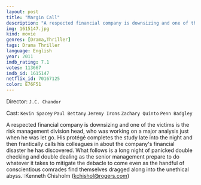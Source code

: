 ```yaml
---
layout: post
title: "Margin Call"
description: "A respected financial company is downsizing and one of the victims is the risk management division head, who was working on a major analysis just when he was let go. His protégé completes the study late into the night and then frantically calls his colleagues in about the company's financial disaster he has discovered. What follows is a long night of panicked double checking and double dealing as the senior management prepare to do whatever it takes to mitigate the debacle to come even as the handful of consci.."
img: 1615147.jpg
kind: movie
genres: [Drama,Thriller]
tags: Drama Thriller 
language: English
year: 2011
imdb_rating: 7.1
votes: 113667
imdb_id: 1615147
netflix_id: 70167125
color: E76F51
---
```

Director: `J.C. Chandor`  

Cast: `Kevin Spacey` `Paul Bettany` `Jeremy Irons` `Zachary Quinto` `Penn Badgley` 

A respected financial company is downsizing and one of the victims is the risk management division head, who was working on a major analysis just when he was let go. His protégé completes the study late into the night and then frantically calls his colleagues in about the company's financial disaster he has discovered. What follows is a long night of panicked double checking and double dealing as the senior management prepare to do whatever it takes to mitigate the debacle to come even as the handful of conscientious comrades find themselves dragged along into the unethical abyss.::Kenneth Chisholm (kchishol@rogers.com)